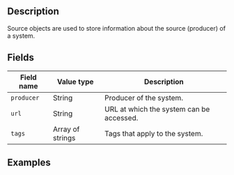 ## Description

Source objects are used to store information about the source (producer) of a system.

## Fields

Field name | Value type | Description
-----------|------------|------------
`producer` | String | Producer of the system.
`url` | String | URL at which the system can be accessed.
`tags` | Array of strings | Tags that apply to the system.

## Examples
